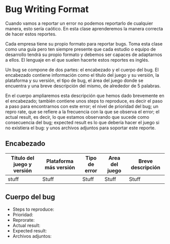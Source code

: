 # Bug Writing Format

Cuando vamos a reportar un error no podemos reportarlo de cualquier manera, esto sería caótico. En esta clase aprenderemos la manera correcta de hacer estos reportes.

Cada empresa tiene su propio formato para reportar bugs. Toma esta clase como una guía pero ten siempre presente que cada estudio o equipo de desarrollo tendrá su propio formato y debemos ser capaces de adaptarnos a ellos. El lenguaje en el que suelen hacerte estos reportes es inglés.

Un bug se compone de dos partes: el encabezado y el cuerpo del bug. El encabezado contiene información como el título del juego y su versión, la plataforma y su versión, el tipo de bug, el área del juego donde se encuentra y una breve descripción del mismo, de alrededor de 5 palabras.

En el cuerpo ampliaremos esta descripción que hemos dado brevemente en el encabezado; también contiene unos steps to reproduce, es decir el paso a paso para encontrarnos con este error; el nivel de prioridad del bug; un repro rate, que se refiere a la frecuencia con la que se observa el error; el actual result, es decir, lo que estamos observando que sucede como consecuencia del bug; expected result es lo que debería hacer el juego si no existiera el bug: y unos archivos adjuntos para soportar este reporte.

## Encabezado

| Título del juego y versión | Plataforma más versión | Tipo de error | Area del juego | Breve descripción |
|---|---|---|---|---|
| stuff | Stuff | Stuff | Stuff | Stuff |

## Cuerpo del bug

- Steps to reproduce:
- Prioridad:
- Reprorate:
- Actual result:
- Expected result:
- Archivos adjuntos: